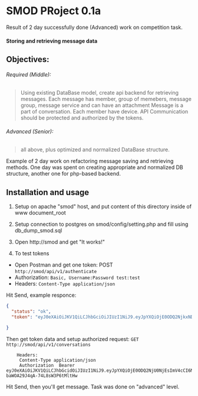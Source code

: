 SMOD PRoject 0.1a
=============

Result of 2 day successfully done (Advanced) work on competition task.

#### Storing and retrieving message data 
Objectives:
------
###### Required (Middle): 
>Using existing DataBase model, create api backend for retrieving messages.
>Each message has member, group of memebers, message group, message service and can have an attachment
>Message is a part of conversation. Each member have device.
>API Communication should be protected and authorized by the tokens.

###### Advanced (Senior):
>all above, plus optimized and normalized DataBase structure.


Example of 2 day work on refactoring message saving and retrieving methods.
One day was spent on creating appropriate and normalized DB structure, another one for php-based backend.


Installation and usage
------------
1. Setup on apache "smod" host, and put content of this directory inside of www document_root
2. Setup connection to postgres on smod/config/setting.php and fill using db_dump_smod.sql
3. Open http://smod and get "It works!"

4. To test tokens    
*  Open Postman and get one token: POST ```http://smod/api/v1/authenticate```
*  Authorization: ```Basic, Username:Password test:test```
*  Headers: 
	```Content-Type application/json```	

Hit Send, example responce:
```json
{
  "status": "ok",
  "token": "eyJ0eXAiOiJKV1QiLCJhbGciOiJIUzI1NiJ9.eyJpYXQiOjE0ODQ2NjkxNDIsImV4cCI6MTQ4NDY3NjM0MiwianRpIjoiM05FVmNZdTRDRzdxQzNzdmV6c29zViIsInN1YiI6InRlc3QiLCJzY29wZSI6WyJzY29wZS5SX09ORSIsInNjb3BlLlJXX09ORSIsInNjb3BlLlJXX0FMTCJdfQ.FuDjtK7v3_4G8DqgUDk3suAZQ58IehoruAulJCP_moI"

}
```

Then get token data and setup authorized request:
	```GET http://smod/api/v1/conversations```
```	
	Headers:
	 Content-Type application/json
	 Authorization  Bearer eyJ0eXAiOiJKV1QiLCJhbGcidOiJIUzI1NiJ9.eyJpYXQiOjE0ODQ2NjU0NjEsImV4cCI6MTQ4NDY3MjY2MSwianRpIjoiNmI0TGRzVkpEZURwTkNTZVVya2JhNyIsInN1YiI6InRlc3QiLCJzY29wZSI6WyJzY29wZS5SX09ORSIsInNjb3BlLlJXX09ORSIsInNjb3BlLlJXX0FMTCJdfQ.JkO8ZNjGTOts1sw-baWOA29J4qA-74L8sW3P6tMltHw
```

Hit Send, then you'll get message.
Task was done on "advanced" level.
